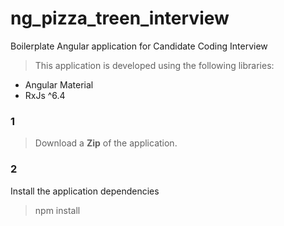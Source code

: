 # ng_pizza_treen_interview
Boilerplate Angular application for Candidate Coding Interview
> This application is developed using the following libraries:
 * Angular Material
 * RxJs ^6.4
  

### 1
> Download a **Zip** of the application.

### 2
Install the application dependencies 
> npm install
